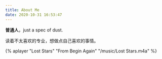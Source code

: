 ```yaml
---
title: About Me
date: 2020-10-31 16:53:47
---
```

<script src="https://cdn.jsdelivr.net/npm/aplayer/dist/APlayer.min.js"></script>
<link rel="stylesheet" href="https://cdn.jsdelivr.net/npm/aplayer/dist/APlayer.min.css">

**普通人**，just a spec of dust.

读着不太喜欢的专业，想做点自己喜欢的事情。

{% aplayer "Lost Stars" "From Begin Again" "/music/Lost Stars.m4a" %}

